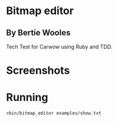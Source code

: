 # Bitmap editor
## By Bertie Wooles

Tech Test for Carwow using Ruby and TDD.

# Screenshots


# Running

`>bin/bitmap_editor examples/show.txt`
